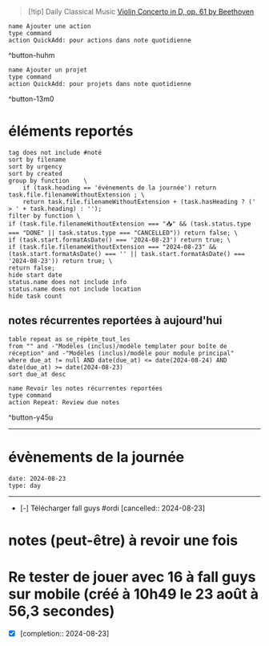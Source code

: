 



> [!tip] Daily Classical Music
> [Violin Concerto in D, op. 61 by Beethoven](https://www.youtube.com/watch?v=W8hQSMxa7gk)

```button
name Ajouter une action
type command
action QuickAdd: pour actions dans note quotidienne
```
^button-huhm
```button
name Ajouter un projet
type command
action QuickAdd: pour projets dans note quotidienne
```
^button-13m0
# éléments reportés
```tasks
tag does not include #noté 
sort by filename 
sort by urgency 
sort by created 
group by function    \
	if (task.heading == 'évènements de la journée') return task.file.filenameWithoutExtension ; \
    return task.file.filenameWithoutExtension + (task.hasHeading ? (' > ' + task.heading) : '');
filter by function \
if (task.file.filenameWithoutExtension === "📥" && (task.status.type === "DONE" || task.status.type === "CANCELLED")) return false; \
if (task.start.formatAsDate() === '2024-08-23') return true; \
if (task.file.filenameWithoutExtension === "2024-08-23" && (task.start.formatAsDate() === '' || task.start.formatAsDate() === '2024-08-23')) return true; \
return false;
hide start date
status.name does not include info
status.name does not include location
hide task count
```

## notes récurrentes reportées à aujourd'hui
```dataview
table repeat as se_répète_tout_les
from "" and -"Modèles (inclus)/modèle templater pour boîte de réception" and -"Modèles (inclus)/modèle pour module principal"
where due_at != null AND date(due_at) <= date(2024-08-24) AND date(due_at) >= date(2024-08-23)
sort due_at desc
```

```button
name Revoir les notes récurrentes reportées
type command
action Repeat: Review due notes
```
^button-y45u
___
# évènements de la journée
```gEvent
date: 2024-08-23
type: day
```
___
- [-] Télécharger fall guys #ordi  [cancelled:: 2024-08-23]

# notes (peut-être) à revoir une fois

# Re tester de jouer avec 16 à fall guys sur mobile (créé à 10h49 le 23 août à 56,3 secondes) 
- [X]   [completion:: 2024-08-23]
